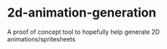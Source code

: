 # 2d-animation-generation
A proof of concept tool to hopefully help generate 2D animations/spritesheets
